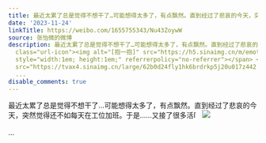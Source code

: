 ```yaml
---
title: 最近太累了总是觉得不想干了…可能想得太多了，有点飘然。直到经过了悲哀的今天，突然觉得还不如每天在工位加班。于是……又接了很多活[抱一抱] [图片]
date: '2023-11-24'
linkTitle: https://weibo.com/1655755343/Nu43ZoywW
source: 张怡微的微博
description: 最近太累了总是觉得不想干了…可能想得太多了，有点飘然。直到经过了悲哀的今天，突然觉得还不如每天在工位加班。于是……又接了很多活<span
  class="url-icon"><img alt="[抱一抱]" src="https://h5.sinaimg.cn/m/emoticon/icon/default/co_a1hug-f3910d0e88.png"
  style="width:1em; height:1em;" referrerpolicy="no-referrer"></span> <img style=""
  src="https://tvax4.sinaimg.cn/large/62b0d24fly1hk6brdrkp5j20u017z442.jpg" referrerpolicy="no-referrer"><br><br>
  ...
disable_comments: true
---
```

最近太累了总是觉得不想干了…可能想得太多了，有点飘然。直到经过了悲哀的今天，突然觉得还不如每天在工位加班。于是……又接了很多活<span class="url-icon"><img alt="[抱一抱]" src="https://h5.sinaimg.cn/m/emoticon/icon/default/co_a1hug-f3910d0e88.png" style="width:1em; height:1em;" referrerpolicy="no-referrer"></span> <img style="" src="https://tvax4.sinaimg.cn/large/62b0d24fly1hk6brdrkp5j20u017z442.jpg" referrerpolicy="no-referrer"><br><br> ...